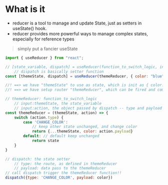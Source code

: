 # What is it
- reducer is a tool to manage and update State, just as setters in useState() hook. 
- reducer provides more powerful ways to manage complex states, especially for reference types

> simply put a fancier useState
```js
import { useReducer } from "react";

// [state_variable, dispatch] = useReducer(function_to_switch_logic, initialize_state_value)
    // dispatch is basically setter function
const [themeState, dispatch] = useReducer(themeReducer, { color: "blue"})

//! ==> we have "themeState" to use as state, which is init as { color: "blue"}
//! ==> we have setup router "themeReducer", which can be fired and communicated through function "dispatch"

// themeReducer: function_to_switch_logic
    // input:themeState, the state_variable
    // input:action, the object passed by dispatch -- type and payload
const themeReducer = (themeState, action) => {
    switch (action.type) {
        case 'CHANGE_COLOR':
            // keep other state unchanged, and change color
            return {...themeState, color: action.payload}
        default: // default keep unchanged
            return state
    }
}

// dispatch: the state setter
    // type: the route, as defined in themeReducer
    // payload: data pass to the themeReducer
// call dispatch trigger the themeReducer function!!
dispatch({type: 'CHANGE_COLOR', payload: color})
```